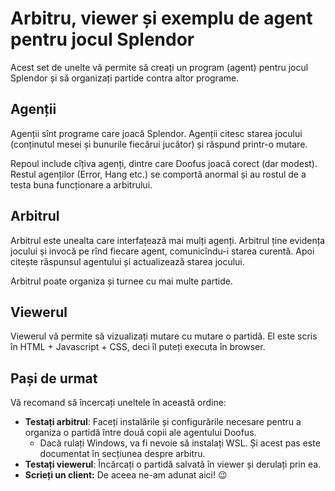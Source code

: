 # Arbitru, viewer și exemplu de agent pentru jocul Splendor

Acest set de unelte vă permite să creați un program (agent) pentru jocul Splendor și să organizați partide contra altor programe.

## Agenții

Agenții sînt programe care joacă Splendor. Agenții citesc starea jocului (conținutul mesei și bunurile fiecărui jucător) și răspund printr-o mutare.

Repoul include cîțiva agenți, dintre care Doofus joacă corect (dar modest). Restul agenților (Error, Hang etc.) se comportă anormal și au rostul de a testa buna funcționare a arbitrului.

## Arbitrul

Arbitrul este unealta care interfațează mai mulți agenți. Arbitrul ține evidența jocului și invocă pe rînd fiecare agent, comunicîndu-i starea curentă. Apoi citește răspunsul agentului și actualizează starea jocului.

Arbitrul poate organiza și turnee cu mai multe partide.

## Viewerul

Viewerul vă permite să vizualizați mutare cu mutare o partidă. El este scris în HTML + Javascript + CSS, deci îl puteți executa în browser.

## Pași de urmat

Vă recomand să încercați uneltele în această ordine:

* **Testați arbitrul**: Faceți instalările și configurările necesare pentru a organiza o partidă între două copii ale agentului Doofus.
  * Dacă rulați Windows, va fi nevoie să instalați WSL. Și acest pas este documentat în secțiunea despre arbitru.
* **Testați viewerul**: Încărcați o partidă salvată în viewer și derulați prin ea.
* **Scrieți un client:** De aceea ne-am adunat aici! 😉
